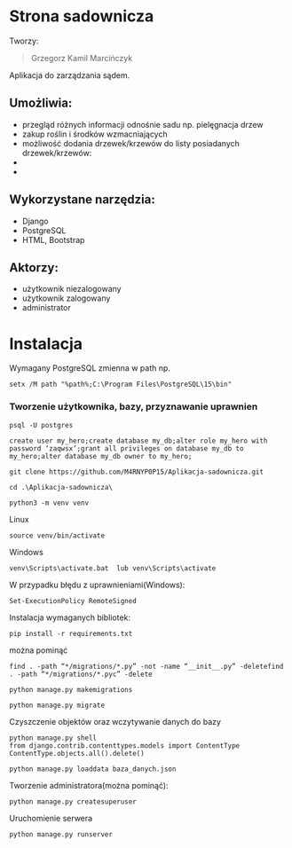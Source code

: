 # Strona sadownicza
Tworzy: 
>Grzegorz Kamil Marcińczyk

Aplikacja do zarządzania sądem.

## Umożliwia:
- przegląd różnych informacji odnośnie sadu np. pielęgnacja drzew 
- zakup roślin i środków wzmacniających 
- możliwość dodania drzewek/krzewów do listy posiadanych drzewek/krzewów:
 -
- 

## Wykorzystane narzędzia:
- Django
- PostgreSQL
- HTML, Bootstrap

## Aktorzy:
- użytkownik niezalogowany
- użytkownik zalogowany
- administrator

# Instalacja
Wymagany PostgreSQL
zmienna w path np.

```
setx /M path "%path%;C:\Program Files\PostgreSQL\15\bin"

```
### Tworzenie użytkownika, bazy, przyznawanie uprawnien
```
psql -U postgres

create user my_hero;create database my_db;alter role my_hero with password ‘zaqwsx’;grant all privileges on database my_db to my_hero;alter database my_db owner to my_hero;

```
```
git clone https://github.com/M4RNYP0P15/Aplikacja-sadownicza.git
```
```
cd .\Aplikacja-sadownicza\
```
```
python3 -m venv venv
```
Linux
```
source venv/bin/activate
```
Windows
```
venv\Scripts\activate.bat  lub venv\Scripts\activate
```
W przypadku błędu z uprawnieniami(Windows): 
```
Set-ExecutionPolicy RemoteSigned
```
Instalacja wymaganych bibliotek:
```
pip install -r requirements.txt
```
można pominąć

```
find . -path “*/migrations/*.py” -not -name “__init__.py” -deletefind . -path “*/migrations/*.pyc” -delete

```
```
python manage.py makemigrations
```
```
python manage.py migrate
```
Czyszczenie objektów oraz wczytywanie danych do bazy
```
python manage.py shell
from django.contrib.contenttypes.models import ContentType
ContentType.objects.all().delete()

python manage.py loaddata baza_danych.json
```
Tworzenie administratora(można pominąć):
```
python manage.py createsuperuser
```
Uruchomienie serwera
```
python manage.py runserver
```